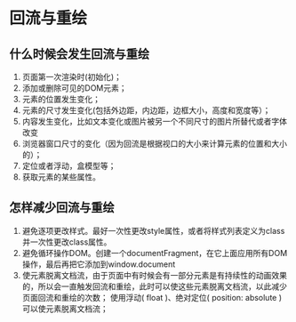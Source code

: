 # 回流与重绘
## 什么时候会发生回流与重绘
1. 页面第一次渲染时(初始化)；
2. 添加或删除可见的DOM元素；
3. 元素的位置发生变化；
4. 元素的尺寸发生变化(包括外边距，内边距，边框大小，高度和宽度等）；
5. 内容发生变化，比如文本变化或图片被另一个不同尺寸的图片所替代或者字体改变
6. 浏览器窗口尺寸的变化（因为回流是根据视口的大小来计算元素的位置和大小的）；
7. 定位或者浮动，盒模型等；
8. 获取元素的某些属性。

## 怎样减少回流与重绘
1. 避免逐项更改样式。最好一次性更改style属性，或者将样式列表定义为class并一次性更改class属性。
2. 避免循环操作DOM。创建一个documentFragment，在它上面应用所有DOM操作，最后再把它添加到window.document
3. 使元素脱离文档流，由于页面中有时候会有一部分元素是有持续性的动画效果的，所以会一直触发回流和重绘，此时可以使这些元素脱离文档流，以此减少页面回流和重绘的次数；
使用浮动( float )、绝对定位( position: absolute )可以使元素脱离文档流；
